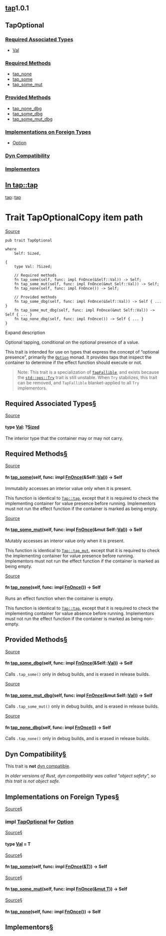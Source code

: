 ## [tap](../../tap/index.html)1.0.1

## TapOptional

### [Required Associated Types](#required-associated-types)

* [Val](#associatedtype.Val "Val")

### [Required Methods](#required-methods)

* [tap\_none](#tymethod.tap_none "tap_none")
* [tap\_some](#tymethod.tap_some "tap_some")
* [tap\_some\_mut](#tymethod.tap_some_mut "tap_some_mut")

### [Provided Methods](#provided-methods)

* [tap\_none\_dbg](#method.tap_none_dbg "tap_none_dbg")
* [tap\_some\_dbg](#method.tap_some_dbg "tap_some_dbg")
* [tap\_some\_mut\_dbg](#method.tap_some_mut_dbg "tap_some_mut_dbg")

### [Implementations on Foreign Types](#foreign-impls)

* [Option<T>](#impl-TapOptional-for-Option%3CT%3E "Option<T>")

### [Dyn Compatibility](#dyn-compatibility)

### [Implementors](#implementors)

## [In tap::tap](index.html)

[tap](../index.html)::[tap](index.html)

# Trait TapOptionalCopy item path

[Source](../../src/tap/tap.rs.html#346-415)

```
pub trait TapOptional

where
    Self: Sized,

{
    type Val: ?Sized;

    // Required methods
    fn tap_some(self, func: impl FnOnce(&Self::Val)) -> Self;
    fn tap_some_mut(self, func: impl FnOnce(&mut Self::Val)) -> Self;
    fn tap_none(self, func: impl FnOnce()) -> Self;

    // Provided methods
    fn tap_some_dbg(self, func: impl FnOnce(&Self::Val)) -> Self { ... }
    fn tap_some_mut_dbg(self, func: impl FnOnce(&mut Self::Val)) -> Self { ... }
    fn tap_none_dbg(self, func: impl FnOnce()) -> Self { ... }
}
```

Expand description

Optional tapping, conditional on the optional presence of a value.

This trait is intended for use on types that express the concept of “optional
presence”, primarily the [`Option`](https://doc.rust-lang.org/std/option/enum.Option.html) monad. It provides taps that inspect the
container to determine if the effect function should execute or not.

> Note: This trait is a specialization of [`TapFallible`](trait.TapFallible.html), and exists because
> the [`std::ops::Try`](https://doc.rust-lang.org/std/ops/trait.Try.html) trait is still unstable. When `Try` stabilizes, this
> trait can be removed, and `TapFallible` blanket-applied to all `Try`
> implementors.

## Required Associated Types[§](#required-associated-types)

[Source](../../src/tap/tap.rs.html#351)

#### type [Val](#associatedtype.Val): ?[Sized](https://doc.rust-lang.org/nightly/core/marker/trait.Sized.html "trait core::marker::Sized")

The interior type that the container may or may not carry.

## Required Methods[§](#required-methods)

[Source](../../src/tap/tap.rs.html#361)

#### fn [tap\_some](#tymethod.tap_some)(self, func: impl [FnOnce](https://doc.rust-lang.org/nightly/core/ops/function/trait.FnOnce.html "trait core::ops::function::FnOnce")(&Self::[Val](../trait.TapOptional.html#associatedtype.Val "type tap::TapOptional::Val"))) -> Self

Immutabily accesses an interior value only when it is present.

This function is identical to [`Tap::tap`](trait.Tap.html#method.tap), except that it is required
to check the implementing container for value presence before running.
Implementors must not run the effect function if the container is marked
as being empty.

[Source](../../src/tap/tap.rs.html#371)

#### fn [tap\_some\_mut](#tymethod.tap_some_mut)(self, func: impl [FnOnce](https://doc.rust-lang.org/nightly/core/ops/function/trait.FnOnce.html "trait core::ops::function::FnOnce")(&mut Self::[Val](../trait.TapOptional.html#associatedtype.Val "type tap::TapOptional::Val"))) -> Self

Mutably accesses an interor value only when it is present.

This function is identical to [`Tap::tap_mut`](trait.Tap.html#method.tap_mut), except that it is
required to check the implementing container for value presence before
running. Implementors must not run the effect function if the container
is marked as being empty.

[Source](../../src/tap/tap.rs.html#381)

#### fn [tap\_none](#tymethod.tap_none)(self, func: impl [FnOnce](https://doc.rust-lang.org/nightly/core/ops/function/trait.FnOnce.html "trait core::ops::function::FnOnce")()) -> Self

Runs an effect function when the container is empty.

This function is identical to [`Tap::tap`](trait.Tap.html#method.tap), except that it is required
to check the implementing container for value absence before running.
Implementors must not run the effect function if the container is marked
as being non-empty.

## Provided Methods[§](#provided-methods)

[Source](../../src/tap/tap.rs.html#386-392)

#### fn [tap\_some\_dbg](#method.tap_some_dbg)(self, func: impl [FnOnce](https://doc.rust-lang.org/nightly/core/ops/function/trait.FnOnce.html "trait core::ops::function::FnOnce")(&Self::[Val](../trait.TapOptional.html#associatedtype.Val "type tap::TapOptional::Val"))) -> Self

Calls `.tap_some()` only in debug builds, and is erased in release
builds.

[Source](../../src/tap/tap.rs.html#397-403)

#### fn [tap\_some\_mut\_dbg](#method.tap_some_mut_dbg)(self, func: impl [FnOnce](https://doc.rust-lang.org/nightly/core/ops/function/trait.FnOnce.html "trait core::ops::function::FnOnce")(&mut Self::[Val](../trait.TapOptional.html#associatedtype.Val "type tap::TapOptional::Val"))) -> Self

Calls `.tap_some_mut()` only in debug builds, and is erased in release
builds.

[Source](../../src/tap/tap.rs.html#408-414)

#### fn [tap\_none\_dbg](#method.tap_none_dbg)(self, func: impl [FnOnce](https://doc.rust-lang.org/nightly/core/ops/function/trait.FnOnce.html "trait core::ops::function::FnOnce")()) -> Self

Calls `.tap_none()` only in debug builds, and is erased in release
builds.

## Dyn Compatibility[§](#dyn-compatibility)

This trait is **not** [dyn compatible](https://doc.rust-lang.org/nightly/reference/items/traits.html#dyn-compatibility).

*In older versions of Rust, dyn compatibility was called "object safety", so this trait is not object safe.*

## Implementations on Foreign Types[§](#foreign-impls)

[Source](../../src/tap/tap.rs.html#417-443)[§](#impl-TapOptional-for-Option%3CT%3E)

### impl<T> [TapOptional](../trait.TapOptional.html "trait tap::TapOptional") for [Option](https://doc.rust-lang.org/nightly/core/option/enum.Option.html "enum core::option::Option")<T>

[Source](../../src/tap/tap.rs.html#418)[§](#associatedtype.Val-1)

#### type [Val](#associatedtype.Val) = T

[Source](../../src/tap/tap.rs.html#421-426)[§](#method.tap_some)

#### fn [tap\_some](#tymethod.tap_some)(self, func: impl [FnOnce](https://doc.rust-lang.org/nightly/core/ops/function/trait.FnOnce.html "trait core::ops::function::FnOnce")([&T](https://doc.rust-lang.org/nightly/core/primitive.reference.html))) -> Self

[Source](../../src/tap/tap.rs.html#429-434)[§](#method.tap_some_mut)

#### fn [tap\_some\_mut](#tymethod.tap_some_mut)(self, func: impl [FnOnce](https://doc.rust-lang.org/nightly/core/ops/function/trait.FnOnce.html "trait core::ops::function::FnOnce")([&mut T](https://doc.rust-lang.org/nightly/core/primitive.reference.html))) -> Self

[Source](../../src/tap/tap.rs.html#437-442)[§](#method.tap_none)

#### fn [tap\_none](#tymethod.tap_none)(self, func: impl [FnOnce](https://doc.rust-lang.org/nightly/core/ops/function/trait.FnOnce.html "trait core::ops::function::FnOnce")()) -> Self

## Implementors[§](#implementors)